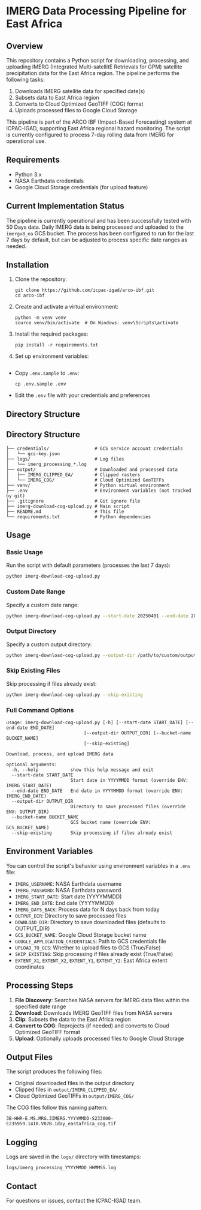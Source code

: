 # IMERG Data Processing Pipeline for East Africa

## Overview

This repository contains a Python script for downloading, processing, and uploading IMERG (Integrated Multi-satellitE Retrievals for GPM) satellite precipitation data for the East Africa region. The pipeline performs the following tasks:

1. Downloads IMERG satellite data for specified date(s)
2. Subsets data to East Africa region
3. Converts to Cloud Optimized GeoTIFF (COG) format
4. Uploads processed files to Google Cloud Storage

This pipeline is part of the ARCO IBF (Impact-Based Forecasting) system at ICPAC-IGAD, supporting East Africa regional hazard monitoring. The script is currently configured to process 7-day rolling data from IMERG for operational use.

## Requirements

- Python 3.x
- NASA Earthdata credentials
- Google Cloud Storage credentials (for upload feature)

## Current Implementation Status

The pipeline is currently operational and has been successfully tested with 50 Days data. Daily IMERG data is being processed and uploaded to the `imergv8_ea` GCS bucket. The process has been configured to run for the last 7 days by default, but can be adjusted to process specific date ranges as needed.

## Installation

1. Clone the repository:
   ```
   git clone https://github.com/icpac-igad/arco-ibf.git
   cd arco-ibf
   ```

2. Create and activate a virtual environment:
   ```
   python -m venv venv
   source venv/bin/activate  # On Windows: venv\Scripts\activate
   ```

3. Install the required packages:
   ```
   pip install -r requirements.txt
   ```

4. Set up environment variables:
   ```
- Copy `.env.sample` to `.env`:
  ```
  cp .env.sample .env
  ```
- Edit the `.env` file with your credentials and preferences

## Directory Structure

## Directory Structure

```
├── credentials/                 # GCS service account credentials
│   └── gcs-key.json
├── logs/                        # Log files
│   └── imerg_processing_*.log
├── output/                      # Downloaded and processed data
│   ├── IMERG_CLIPPED_EA/        # Clipped rasters
│   └── IMERG_COG/               # Cloud Optimized GeoTIFFs
├── venv/                        # Python virtual environment
├── .env                         # Environment variables (not tracked by git)
├── .gitignore                   # Git ignore file
├── imerg-download-cog-upload.py # Main script
├── README.md                    # This file
└── requirements.txt             # Python dependencies
```

## Usage

### Basic Usage

Run the script with default parameters (processes the last 7 days):

```bash
python imerg-download-cog-upload.py
```

### Custom Date Range

Specify a custom date range:

```bash
python imerg-download-cog-upload.py --start-date 20250401 --end-date 20250410
```

### Output Directory

Specify a custom output directory:

```bash
python imerg-download-cog-upload.py --output-dir /path/to/custom/output
```

### Skip Existing Files

Skip processing if files already exist:

```bash
python imerg-download-cog-upload.py --skip-existing
```

### Full Command Options

```
usage: imerg-download-cog-upload.py [-h] [--start-date START_DATE] [--end-date END_DATE]
                             [--output-dir OUTPUT_DIR] [--bucket-name BUCKET_NAME]
                             [--skip-existing]

Download, process, and upload IMERG data

optional arguments:
  -h, --help            show this help message and exit
  --start-date START_DATE
                        Start date in YYYYMMDD format (override ENV: IMERG_START_DATE)
  --end-date END_DATE   End date in YYYYMMDD format (override ENV: IMERG_END_DATE)
  --output-dir OUTPUT_DIR
                        Directory to save processed files (override ENV: OUTPUT_DIR)
  --bucket-name BUCKET_NAME
                        GCS bucket name (override ENV: GCS_BUCKET_NAME)
  --skip-existing       Skip processing if files already exist
```

## Environment Variables

You can control the script's behavior using environment variables in a `.env` file:

- `IMERG_USERNAME`: NASA Earthdata username
- `IMERG_PASSWORD`: NASA Earthdata password
- `IMERG_START_DATE`: Start date (YYYYMMDD)
- `IMERG_END_DATE`: End date (YYYYMMDD)
- `IMERG_DAYS_BACK`: Process data for N days back from today
- `OUTPUT_DIR`: Directory to save processed files
- `DOWNLOAD_DIR`: Directory to save downloaded files (defaults to OUTPUT_DIR)
- `GCS_BUCKET_NAME`: Google Cloud Storage bucket name
- `GOOGLE_APPLICATION_CREDENTIALS`: Path to GCS credentials file
- `UPLOAD_TO_GCS`: Whether to upload files to GCS (True/False)
- `SKIP_EXISTING`: Skip processing if files already exist (True/False)
- `EXTENT_X1`, `EXTENT_X2`, `EXTENT_Y1`, `EXTENT_Y2`: East Africa extent coordinates

## Processing Steps

1. **File Discovery**: Searches NASA servers for IMERG data files within the specified date range
2. **Download**: Downloads IMERG GeoTIFF files from NASA servers
3. **Clip**: Subsets the data to the East Africa region
4. **Convert to COG**: Reprojects (if needed) and converts to Cloud Optimized GeoTIFF format
5. **Upload**: Optionally uploads processed files to Google Cloud Storage

## Output Files

The script produces the following files:

- Original downloaded files in the output directory
- Clipped files in `output/IMERG_CLIPPED_EA/`
- Cloud Optimized GeoTIFFs in `output/IMERG_COG/`

The COG files follow this naming pattern:
```
3B-HHR-E.MS.MRG.3IMERG.YYYYMMDD-S233000-E235959.1410.V07B.1day_eastafrica_cog.tif
```

## Logging

Logs are saved in the `logs/` directory with timestamps:
```
logs/imerg_processing_YYYYMMDD_HHMMSS.log
```


## Contact

For questions or issues, contact the ICPAC-IGAD team.
